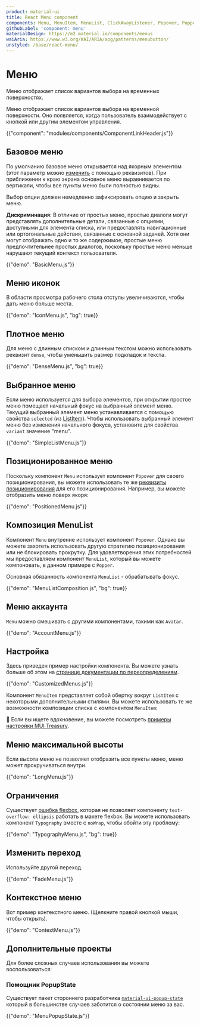 ```yaml
---
product: material-ui
title: React Menu component
components: Menu, MenuItem, MenuList, ClickAwayListener, Popover, Popper
githubLabel: 'component: menu'
materialDesign: https://m2.material.io/components/menus
waiAria: https://www.w3.org/WAI/ARIA/apg/patterns/menubutton/
unstyled: /base/react-menu/
---
```


# Меню <meta data-oversett="" data-original-text="Menu">

<p class="description">Меню отображает список вариантов выбора на временных поверхностях.</p>

Меню отображает список вариантов выбора на временной поверхности. Оно появляется, когда пользователь взаимодействует с кнопкой или другим элементом управления.

{{"component": "modules/components/ComponentLinkHeader.js"}}

## Базовое меню <meta data-oversett="" data-original-text="Basic menu">

По умолчанию базовое меню открывается над якорным элементом (этот параметр можно [изменить](#menu-positioning) с помощью реквизитов). При приближении к краю экрана основное меню выравнивается по вертикали, чтобы все пункты меню были полностью видны.

Выбор опции должен немедленно зафиксировать опцию и закрыть меню.

**Дискриминация**: В отличие от простых меню, простые диалоги могут представлять дополнительные детали, связанные с опциями, доступными для элемента списка, или предоставлять навигационные или ортогональные действия, связанные с основной задачей. Хотя они могут отображать одно и то же содержимое, простые меню предпочтительнее простых диалогов, поскольку простые меню меньше нарушают текущий контекст пользователя.

{{"demo": "BasicMenu.js"}}

## Меню иконок <meta data-oversett="" data-original-text="Icon menu">

В области просмотра рабочего стола отступы увеличиваются, чтобы дать меню больше места.

{{"demo": "IconMenu.js", "bg": true}}

## Плотное меню <meta data-oversett="" data-original-text="Dense menu">

Для меню с длинным списком и длинным текстом можно использовать реквизит `dense`, чтобы уменьшить размер подкладок и текста.

{{"demo": "DenseMenu.js", "bg": true}}

## Выбранное меню <meta data-oversett="" data-original-text="Selected menu">

Если меню используется для выбора элементов, при открытии простое меню помещает начальный фокус на выбранный элемент меню. Текущий выбранный элемент меню устанавливается с помощью свойства `selected` (из [ListItem](/material-ui/api/list-item/)). Чтобы использовать выбранный элемент меню без изменения начального фокуса, установите для свойства `variant` значение "menu".

{{"demo": "SimpleListMenu.js"}}

## Позиционированное меню <meta data-oversett="" data-original-text="Positioned menu">

Поскольку компонент `Menu` использует компонент `Popover` для своего позиционирования, вы можете использовать те же [реквизиты позиционирования](/material-ui/react-popover/#anchor-playground) для его позиционирования. Например, вы можете отобразить меню поверх якоря:

{{"demo": "PositionedMenu.js"}}

## Композиция MenuList <meta data-oversett="" data-original-text="MenuList composition">

Компонент `Menu` внутренне использует компонент `Popover`. Однако вы можете захотеть использовать другую стратегию позиционирования или не блокировать прокрутку. Для удовлетворения этих потребностей мы предоставляем компонент `MenuList`, который вы можете компоновать, в данном примере с `Popper`.

Основная обязанность компонента `MenuList` - обрабатывать фокус.

{{"demo": "MenuListComposition.js", "bg": true}}

## Меню аккаунта <meta data-oversett="" data-original-text="Account menu">

`Menu` можно смешивать с другими компонентами, такими как `Avatar`.

{{"demo": "AccountMenu.js"}}

## Настройка <meta data-oversett="" data-original-text="Customization">

Здесь приведен пример настройки компонента. Вы можете узнать больше об этом на [странице документации по переопределениям](/material-ui/customization/how-to-customize/).

{{"demo": "CustomizedMenus.js"}}

Компонент `MenuItem` представляет собой обертку вокруг `ListItem` с некоторыми дополнительными стилями. Вы можете использовать те же возможности композиции списка с компонентом `MenuItem`:

🎨 Если вы ищете вдохновение, вы можете посмотреть [примеры настройки MUI Treasury](https://mui-treasury.com/styles/menu/).

## Меню максимальной высоты <meta data-oversett="" data-original-text="Max height menu">

Если высота меню не позволяет отобразить все пункты меню, меню может прокручиваться внутри.

{{"demo": "LongMenu.js"}}

## Ограничения <meta data-oversett="" data-original-text="Limitations">

Существует [ошибка flexbox](https://bugs.chromium.org/p/chromium/issues/detail?id=327437), которая не позволяет компоненту `text-overflow: ellipsis` работать в макете flexbox. Вы можете использовать компонент `Typography` вместе с `noWrap`, чтобы обойти эту проблему:

{{"demo": "TypographyMenu.js", "bg": true}}

## Изменить переход <meta data-oversett="" data-original-text="Change transition">

Используйте другой переход.

{{"demo": "FadeMenu.js"}}

## Контекстное меню <meta data-oversett="" data-original-text="Context menu">

Вот пример контекстного меню. (Щелкните правой кнопкой мыши, чтобы открыть).

{{"demo": "ContextMenu.js"}}

## Дополнительные проекты <meta data-oversett="" data-original-text="Complementary projects">

Для более сложных случаев использования вы можете воспользоваться:

### Помощник PopupState <meta data-oversett="" data-original-text="PopupState helper">

Существует пакет стороннего разработчика [`material-ui-popup-state`](https://github.com/jcoreio/material-ui-popup-state) который в большинстве случаев заботится о состоянии меню за вас.

{{"demo": "MenuPopupState.js"}}
